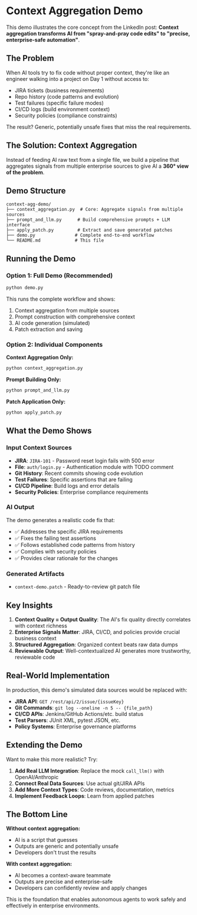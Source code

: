 # Context Aggregation Demo

This demo illustrates the core concept from the LinkedIn post: **Context aggregation transforms AI from "spray-and-pray code edits" to "precise, enterprise-safe automation"**.

## The Problem

When AI tools try to fix code without proper context, they're like an engineer walking into a project on Day 1 without access to:
- JIRA tickets (business requirements)
- Repo history (code patterns and evolution)
- Test failures (specific failure modes)
- CI/CD logs (build environment context)
- Security policies (compliance constraints)

The result? Generic, potentially unsafe fixes that miss the real requirements.

## The Solution: Context Aggregation

Instead of feeding AI raw text from a single file, we build a pipeline that aggregates signals from multiple enterprise sources to give AI a **360° view of the problem**.

## Demo Structure

```
context-agg-demo/
├── context_aggregation.py  # Core: Aggregate signals from multiple sources
├── prompt_and_llm.py      # Build comprehensive prompts + LLM interface
├── apply_patch.py         # Extract and save generated patches
├── demo.py               # Complete end-to-end workflow
└── README.md             # This file
```

## Running the Demo

### Option 1: Full Demo (Recommended)
```bash
python demo.py
```

This runs the complete workflow and shows:
1. Context aggregation from multiple sources
2. Prompt construction with comprehensive context
3. AI code generation (simulated)
4. Patch extraction and saving

### Option 2: Individual Components

**Context Aggregation Only:**
```bash
python context_aggregation.py
```

**Prompt Building Only:**
```bash
python prompt_and_llm.py
```

**Patch Application Only:**
```bash
python apply_patch.py
```

## What the Demo Shows

### Input Context Sources
- **JIRA**: `JIRA-101` - Password reset login fails with 500 error
- **File**: `auth/login.py` - Authentication module with TODO comment
- **Git History**: Recent commits showing code evolution
- **Test Failures**: Specific assertions that are failing
- **CI/CD Pipeline**: Build logs and error details
- **Security Policies**: Enterprise compliance requirements

### AI Output
The demo generates a realistic code fix that:
- ✅ Addresses the specific JIRA requirements
- ✅ Fixes the failing test assertions
- ✅ Follows established code patterns from history
- ✅ Complies with security policies
- ✅ Provides clear rationale for the changes

### Generated Artifacts
- `context-demo.patch` - Ready-to-review git patch file

## Key Insights

1. **Context Quality = Output Quality**: The AI's fix quality directly correlates with context richness
2. **Enterprise Signals Matter**: JIRA, CI/CD, and policies provide crucial business context
3. **Structured Aggregation**: Organized context beats raw data dumps
4. **Reviewable Output**: Well-contextualized AI generates more trustworthy, reviewable code

## Real-World Implementation

In production, this demo's simulated data sources would be replaced with:

- **JIRA API**: `GET /rest/api/2/issue/{issueKey}`
- **Git Commands**: `git log --oneline -n 5 -- {file_path}`
- **CI/CD APIs**: Jenkins/GitHub Actions/etc. build status
- **Test Parsers**: JUnit XML, pytest JSON, etc.
- **Policy Systems**: Enterprise governance platforms

## Extending the Demo

Want to make this more realistic? Try:

1. **Add Real LLM Integration**: Replace the mock `call_llm()` with OpenAI/Anthropic
2. **Connect Real Data Sources**: Use actual git/JIRA APIs
3. **Add More Context Types**: Code reviews, documentation, metrics
4. **Implement Feedback Loops**: Learn from applied patches

## The Bottom Line

**Without context aggregation:**
- AI is a script that guesses
- Outputs are generic and potentially unsafe
- Developers don't trust the results

**With context aggregation:**
- AI becomes a context-aware teammate
- Outputs are precise and enterprise-safe
- Developers can confidently review and apply changes

This is the foundation that enables autonomous agents to work safely and effectively in enterprise environments.
